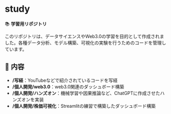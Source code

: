 # study

📚 **学習用リポジトリ**

このリポジトリは、データサイエンスやWeb3.0の学習を目的として作成されました。各種データ分析、モデル構築、可視化の実験を行うためのコードを管理しています。

## 🚀 内容
- **/写経**：YouTubeなどで紹介されているコードを写経
- **/個人開発/web3.0**：web3.0関連のダッシュボード構築
- **/個人開発/ハンズオン**：機械学習や因果推論など、ChatGPTに作成させたハンズオンを実装
- **/個人開発/株価可視化**：Streamlitの練習で構築したダッシュボード構築
